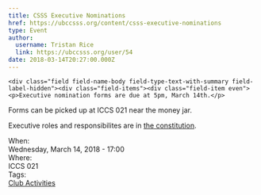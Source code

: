 ```yaml
---
title: CSSS Executive Nominations 
href: https://ubccsss.org/content/csss-executive-nominations
type: Event
author:
  username: Tristan Rice
  link: https://ubccsss.org/user/54
date: 2018-03-14T20:27:00.000Z
---
```



    <div class="field field-name-body field-type-text-with-summary field-label-hidden"><div class="field-items"><div class="field-item even"><p>Executive nomination forms are due at 5pm, March 14th.</p>

<p>Forms can be picked up at ICCS 021 near the money jar.</p>

<p>Executive roles and responsibilites are in <a href="https://ubccsss.org/club/about/constitution">the constitution</a>.</p>
</div></div></div><div class="field field-name-field-dates field-type-datetime field-label-above"><div class="field-label">When:&#xA0;</div><div class="field-items"><div class="field-item even"><span class="date-display-single">Wednesday, March 14, 2018 - 17:00</span></div></div></div><div class="field field-name-field-location field-type-text field-label-above"><div class="field-label">Where:&#xA0;</div><div class="field-items"><div class="field-item even">ICCS 021</div></div></div>    <footer>
    <div class="field field-name-field-tags field-type-taxonomy-term-reference field-label-above"><div class="field-label">Tags:&#xA0;</div><div class="field-items"><div class="field-item even"><a href="/club">Club Activities</a></div></div></div>      </footer>
    
